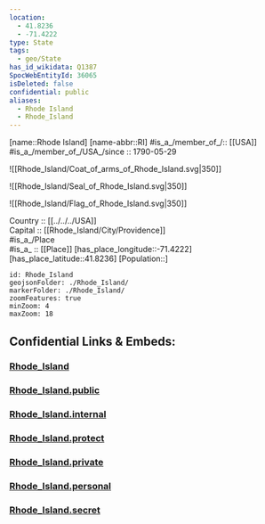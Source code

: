 ```yaml
---
location:
  - 41.8236
  - -71.4222
type: State
tags:
  - geo/State
has_id_wikidata: Q1387
SpocWebEntityId: 36065
isDeleted: false
confidential: public
aliases:
  - Rhode Island
  - Rhode_Island
---
```

[name::Rhode Island] 
[name-abbr::RI] 
#is_a_/member_of_/:: [[USA]]
#is_a_/member_of_/USA_/since :: 1790-05-29  


![[Rhode_Island/Coat_of_arms_of_Rhode_Island.svg|350]] 

![[Rhode_Island/Seal_of_Rhode_Island.svg|350]] 

![[Rhode_Island/Flag_of_Rhode_Island.svg|350]] 


Country :: [[../../../USA]]  
Capital :: [[Rhode_Island/City/Providence]]  
#is_a_/Place  
#is_a_ :: [[Place]] 
[has_place_longitude::-71.4222] 
[has_place_latitude::41.8236] 
[Population::] 



```leaflet
id: Rhode_Island
geojsonFolder: ./Rhode_Island/
markerFolder: ./Rhode_Island/
zoomFeatures: true 
minZoom: 4 
maxZoom: 18
```


## Confidential Links & Embeds: 

### [Rhode_Island](/_Standards/Earth/Continent/America~North/USA/USA~Eastern/Rhode_Island.md) 

### [Rhode_Island.public](/_public/Earth/Continent/America~North/USA/USA~Eastern/Rhode_Island.public.md) 

### [Rhode_Island.internal](/_internal/Earth/Continent/America~North/USA/USA~Eastern/Rhode_Island.internal.md) 

### [Rhode_Island.protect](/_protect/Earth/Continent/America~North/USA/USA~Eastern/Rhode_Island.protect.md) 

### [Rhode_Island.private](/_private/Earth/Continent/America~North/USA/USA~Eastern/Rhode_Island.private.md) 

### [Rhode_Island.personal](/_personal/Earth/Continent/America~North/USA/USA~Eastern/Rhode_Island.personal.md) 

### [Rhode_Island.secret](/_secret/Earth/Continent/America~North/USA/USA~Eastern/Rhode_Island.secret.md)

